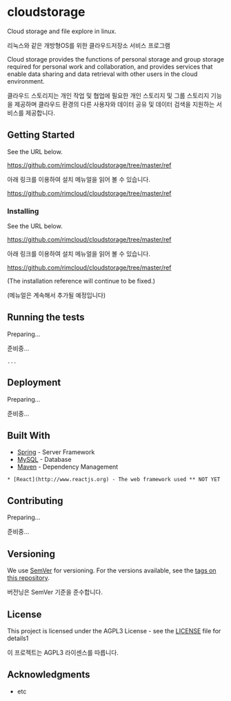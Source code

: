 # cloudstorage
Cloud storage and file explore in linux.

리눅스와 같은 개방형OS를 위한 클라우드저장소 서비스 프로그램

Cloud storage provides the functions of personal storage and group storage required for personal work and collaboration, and provides services that enable data sharing and data retrieval with other users in the cloud environment.

클라우드 스토리지는 개인 작업 및 협업에 필요한 개인 스토리지 및 그룹 스토리지 기능을 제공하며 클라우드 환경의 다른 사용자와 데이터 공유 및 데이터 검색을 지원하는 서비스를 제공합니다.

## Getting Started

See the URL below.

https://github.com/rimcloud/cloudstorage/tree/master/ref

아래 링크를 이용하여 설치 메뉴얼을 읽어 볼 수 있습니다.

https://github.com/rimcloud/cloudstorage/tree/master/ref

### Installing

See the URL below.

https://github.com/rimcloud/cloudstorage/tree/master/ref

아래 링크를 이용하여 설치 메뉴얼을 읽어 볼 수 있습니다.

https://github.com/rimcloud/cloudstorage/tree/master/ref


(The installation reference will continue to be fixed.)

(메뉴얼은 계속해서 추가될 예정입니다)


## Running the tests

Preparing...

준비중...
```
...
```

## Deployment

Preparing...

준비중...

## Built With

* [Spring](https://spring.io/) - Server Framework
* [MySQL](https://www.mysql.com/) - Database
* [Maven](https://maven.apache.org/) - Dependency Management

```
* [React](http://www.reactjs.org) - The web framework used ** NOT YET
```

## Contributing

Preparing...

준비중...


## Versioning

We use [SemVer](http://semver.org/) for versioning. For the versions available, see the [tags on this repository](https://github.com/your/project/tags). 

버전닝은 SemVer 기준을 준수합니다.

## License

This project is licensed under the AGPL3 License - see the [LICENSE](LICENSE) file for details1

이 프로젝트는 AGPL3 라이센스를 따릅니다.

## Acknowledgments

* etc
